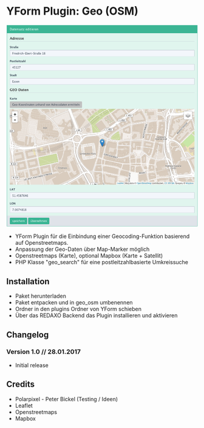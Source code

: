 YForm Plugin: Geo (OSM)
=============

![Screenshot](https://raw.githubusercontent.com/FriendsOfREDAXO/yform_geo_osm/master/assets/preview.png)

* YForm Plugin für die Einbindung einer Geocoding-Funktion basierend auf Openstreetmaps.
* Anpassung der Geo-Daten über Map-Marker möglich
* Openstreetmaps (Karte), optional Mapbox (Karte + Satellit)
* PHP Klasse "geo_search" für eine postleitzahlbasierte Umkreissuche

Installation
-------

* Paket herunterladen
* Paket entpacken und in geo_osm umbenennen
* Ordner in den plugins Ordner von YForm schieben
* Über das REDAXO Backend das Plugin installieren und aktivieren


Changelog
-------

### Version 1.0 // 28.01.2017

* Initial release

Credits
-------

* Polarpixel - Peter Bickel (Testing / Ideen)
* Leaflet
* Openstreetmaps
* Mapbox
